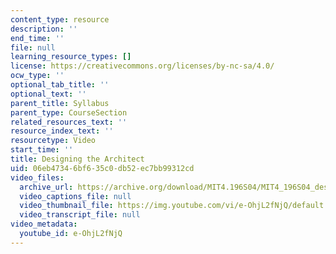 ```yaml
---
content_type: resource
description: ''
end_time: ''
file: null
learning_resource_types: []
license: https://creativecommons.org/licenses/by-nc-sa/4.0/
ocw_type: ''
optional_tab_title: ''
optional_text: ''
parent_title: Syllabus
parent_type: CourseSection
related_resources_text: ''
resource_index_text: ''
resourcetype: Video
start_time: ''
title: Designing the Architect
uid: 06eb4734-6bf6-35c0-db52-ec7bb99312cd
video_files:
  archive_url: https://archive.org/download/MIT4.196S04/MIT4_196S04_designing_the_architect_300k.mp4
  video_captions_file: null
  video_thumbnail_file: https://img.youtube.com/vi/e-OhjL2fNjQ/default.jpg
  video_transcript_file: null
video_metadata:
  youtube_id: e-OhjL2fNjQ
---
```

